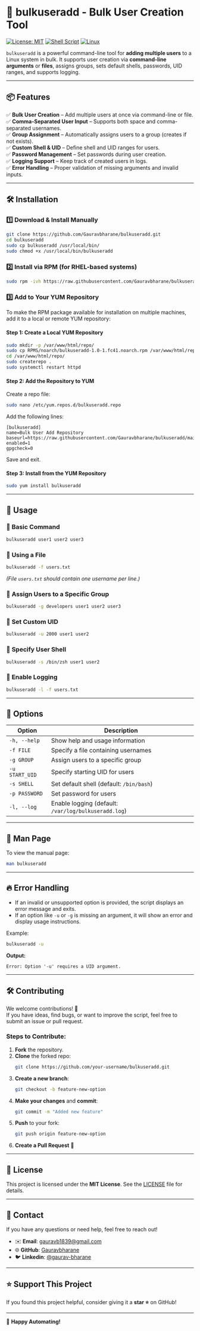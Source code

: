 # 🚀 bulkuseradd - Bulk User Creation Tool

[![License: MIT](https://img.shields.io/badge/License-MIT-blue.svg)](LICENSE)
[![Shell Script](https://img.shields.io/badge/Made%20with-Bash-1f425f.svg)](https://www.gnu.org/software/bash/)
[![Linux](https://img.shields.io/badge/Platform-Linux-blue.svg)](https://www.kernel.org/)

`bulkuseradd` is a powerful command-line tool for **adding multiple users** to a Linux system in bulk. It supports user creation via **command-line arguments** or **files**, assigns groups, sets default shells, passwords, UID ranges, and supports logging.

---

## 📦 Features
✅ **Bulk User Creation** – Add multiple users at once via command-line or file.  
✅ **Comma-Separated User Input** – Supports both space and comma-separated usernames.  
✅ **Group Assignment** – Automatically assigns users to a group (creates if not exists).  
✅ **Custom Shell & UID** – Define shell and UID ranges for users.  
✅ **Password Management** – Set passwords during user creation.  
✅ **Logging Support** – Keep track of created users in logs.  
✅ **Error Handling** – Proper validation of missing arguments and invalid inputs.  

---

## 🛠️ Installation

### 1️⃣ **Download & Install Manually**
```bash
git clone https://github.com/Gauravbharane/bulkuseradd.git
cd bulkuseradd
sudo cp bulkuseradd /usr/local/bin/
sudo chmod +x /usr/local/bin/bulkuseradd
```

### 2️⃣ **Install via RPM (for RHEL-based systems)**
```bash
sudo rpm -ivh https://raw.githubusercontent.com/Gauravbharane/bulkuseradd/main/RPMS/noarch/bulkuseradd-1.0-1.fc41.noarch.rpm
```

### 3️⃣ **Add to Your YUM Repository**
To make the RPM package available for installation on multiple machines, add it to a local or remote YUM repository:

#### **Step 1: Create a Local YUM Repository**
```bash
sudo mkdir -p /var/www/html/repo/
sudo cp RPMS/noarch/bulkuseradd-1.0-1.fc41.noarch.rpm /var/www/html/repo/
cd /var/www/html/repo/
sudo createrepo .
sudo systemctl restart httpd
```

#### **Step 2: Add the Repository to YUM**
Create a repo file:
```bash
sudo nano /etc/yum.repos.d/bulkuseradd.repo
```
Add the following lines:
```
[bulkuseradd]
name=Bulk User Add Repository
baseurl=https://raw.githubusercontent.com/Gauravbharane/bulkuseradd/main/RPMS/
enabled=1
gpgcheck=0
```
Save and exit.

#### **Step 3: Install from the YUM Repository**
```bash
sudo yum install bulkuseradd
```

---

## 🚀 Usage

### 🔹 **Basic Command**
```bash
bulkuseradd user1 user2 user3
```

### 🔹 **Using a File**
```bash
bulkuseradd -f users.txt
```
*(File `users.txt` should contain one username per line.)*


### 🔹 **Assign Users to a Specific Group**
```bash
bulkuseradd -g developers user1 user2 user3
```

### 🔹 **Set Custom UID**
```bash
bulkuseradd -u 2000 user1 user2
```

### 🔹 **Specify User Shell**
```bash
bulkuseradd -s /bin/zsh user1 user2
```

### 🔹 **Enable Logging**
```bash
bulkuseradd -l -f users.txt
```

---

## 🔧 Options

| Option         | Description                                  |
|---------------|----------------------------------------------|
| `-h, --help`  | Show help and usage information             |
| `-f FILE`     | Specify a file containing usernames         |
| `-g GROUP`    | Assign users to a specific group           |
| `-u START_UID`| Specify starting UID for users             |
| `-s SHELL`    | Set default shell (default: `/bin/bash`)   |
| `-p PASSWORD` | Set password for users                     |
| `-l, --log`   | Enable logging (default: `/var/log/bulkuseradd.log`) |

---

## 📜 Man Page
To view the manual page:
```bash
man bulkuseradd
```

---

## 🔥 Error Handling
- If an invalid or unsupported option is provided, the script displays an error message and exits.
- If an option like `-u` or `-g` is missing an argument, it will show an error and display usage instructions.

Example:
```bash
bulkuseradd -u
```
**Output:**
```
Error: Option '-u' requires a UID argument.
```

---

## 🛠️ Contributing
We welcome contributions! 🚀  
If you have ideas, find bugs, or want to improve the script, feel free to submit an issue or pull request.

### Steps to Contribute:
1. **Fork** the repository.
2. **Clone** the forked repo:
   ```bash
   git clone https://github.com/your-username/bulkuseradd.git
   ```
3. **Create a new branch**:
   ```bash
   git checkout -b feature-new-option
   ```
4. **Make your changes** and **commit**:
   ```bash
   git commit -m "Added new feature"
   ```
5. **Push** to your fork:
   ```bash
   git push origin feature-new-option
   ```
6. **Create a Pull Request** 🎉

---

## 📄 License
This project is licensed under the **MIT License**. See the [LICENSE](LICENSE) file for details.

---

## 📢 Contact
If you have any questions or need help, feel free to reach out!

- ✉️ **Email**: gauravb1839@gmail.com  
- 🌐 **GitHub**: [Gauravbharane](https://github.com/Gauravbharane)  
- 🐦 **Linkedin**: [@gaurav-bharane](https://linkedin.com/in/gaurav-bharane)  

---

## ⭐ **Support This Project**
If you found this project helpful, consider giving it a **star ⭐** on GitHub!  

---

🚀 **Happy Automating!**

